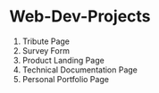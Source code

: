 # Web-Dev-Projects

1. Tribute Page
2. Survey Form
3. Product Landing Page
4. Technical Documentation Page
5. Personal Portfolio Page
